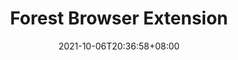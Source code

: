 ---
title: "Forest Browser Extension"
ogTitle: "Forest Browser Extension | Hui En \"Willake\" Lin"
ogDescription: ""
date: 2021-10-06T20:36:58+08:00
draft: true
preview: "/images/projects/forest-browser/intro_preview.jpg"
projecttype: "Professional"
teamsize: 3
toolsused: ["Javascript"]
role: "Front-End Developer"
type: "page"
layout: "projects/forest-browser-extension"
---